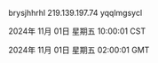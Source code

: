 brysjhhrhl 219.139.197.74 yqqlmgsycl

2024年 11月 01日 星期五 10:00:01 CST

2024年 11月 01日 星期五 02:00:01 GMT
